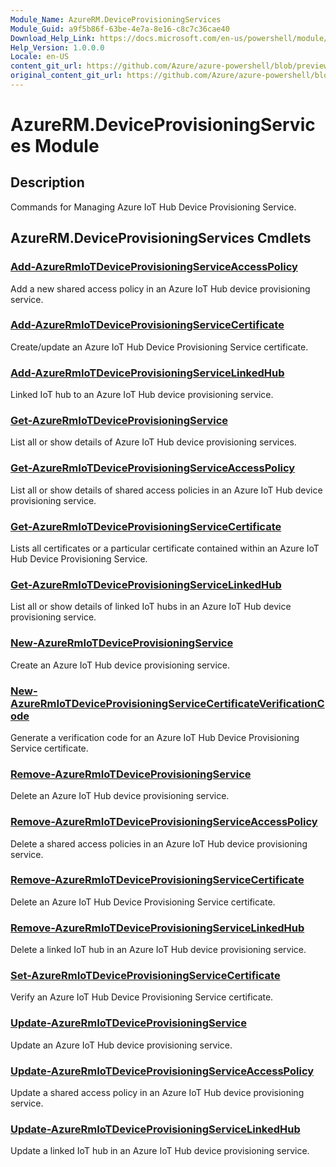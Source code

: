 ```yaml
---
Module_Name: AzureRM.DeviceProvisioningServices
Module_Guid: a9f5b86f-63be-4e7a-8e16-c8c7c36cae40
Download_Help_Link: https://docs.microsoft.com/en-us/powershell/module/azurerm.deviceprovisioningservices
Help_Version: 1.0.0.0
Locale: en-US
content_git_url: https://github.com/Azure/azure-powershell/blob/preview/src/ResourceManager/DeviceProvisioningServices/Commands.DeviceProvisioningServices/help/AzureRM.DeviceProvisioningServices.md
original_content_git_url: https://github.com/Azure/azure-powershell/blob/preview/src/ResourceManager/DeviceProvisioningServices/Commands.DeviceProvisioningServices/help/AzureRM.DeviceProvisioningServices.md
---
```


# AzureRM.DeviceProvisioningServices Module
## Description
Commands for Managing Azure IoT Hub Device Provisioning Service.

## AzureRM.DeviceProvisioningServices Cmdlets
### [Add-AzureRmIoTDeviceProvisioningServiceAccessPolicy](Add-AzureRmIoTDeviceProvisioningServiceAccessPolicy.md)
Add a new shared access policy in an Azure IoT Hub device provisioning service.

### [Add-AzureRmIoTDeviceProvisioningServiceCertificate](Add-AzureRmIoTDeviceProvisioningServiceCertificate.md)
Create/update an Azure IoT Hub Device Provisioning Service certificate.

### [Add-AzureRmIoTDeviceProvisioningServiceLinkedHub](Add-AzureRmIoTDeviceProvisioningServiceLinkedHub.md)
Linked IoT hub to an Azure IoT Hub device provisioning service.

### [Get-AzureRmIoTDeviceProvisioningService](Get-AzureRmIoTDeviceProvisioningService.md)
List all or show details of Azure IoT Hub device provisioning services.

### [Get-AzureRmIoTDeviceProvisioningServiceAccessPolicy](Get-AzureRmIoTDeviceProvisioningServiceAccessPolicy.md)
List all or show details of shared access policies in an Azure IoT Hub device provisioning service.

### [Get-AzureRmIoTDeviceProvisioningServiceCertificate](Get-AzureRmIoTDeviceProvisioningServiceCertificate.md)
Lists all certificates or a particular certificate contained within an Azure IoT Hub Device Provisioning Service.

### [Get-AzureRmIoTDeviceProvisioningServiceLinkedHub](Get-AzureRmIoTDeviceProvisioningServiceLinkedHub.md)
List all or show details of linked IoT hubs in an Azure IoT Hub device provisioning service.

### [New-AzureRmIoTDeviceProvisioningService](New-AzureRmIoTDeviceProvisioningService.md)
Create an Azure IoT Hub device provisioning service.

### [New-AzureRmIoTDeviceProvisioningServiceCertificateVerificationCode](New-AzureRmIoTDeviceProvisioningServiceCertificateVerificationCode.md)
Generate a verification code for an Azure IoT Hub Device Provisioning Service certificate.

### [Remove-AzureRmIoTDeviceProvisioningService](Remove-AzureRmIoTDeviceProvisioningService.md)
Delete an Azure IoT Hub device provisioning service.

### [Remove-AzureRmIoTDeviceProvisioningServiceAccessPolicy](Remove-AzureRmIoTDeviceProvisioningServiceAccessPolicy.md)
Delete a shared access policies in an Azure IoT Hub device provisioning service.

### [Remove-AzureRmIoTDeviceProvisioningServiceCertificate](Remove-AzureRmIoTDeviceProvisioningServiceCertificate.md)
Delete an Azure IoT Hub Device Provisioning Service certificate.

### [Remove-AzureRmIoTDeviceProvisioningServiceLinkedHub](Remove-AzureRmIoTDeviceProvisioningServiceLinkedHub.md)
Delete a linked IoT hub in an Azure IoT Hub device provisioning service.

### [Set-AzureRmIoTDeviceProvisioningServiceCertificate](Set-AzureRmIoTDeviceProvisioningServiceCertificate.md)
Verify an Azure IoT Hub Device Provisioning Service certificate.

### [Update-AzureRmIoTDeviceProvisioningService](Update-AzureRmIoTDeviceProvisioningService.md)
Update an Azure IoT Hub device provisioning service.

### [Update-AzureRmIoTDeviceProvisioningServiceAccessPolicy](Update-AzureRmIoTDeviceProvisioningServiceAccessPolicy.md)
Update a shared access policy in an Azure IoT Hub device provisioning service.

### [Update-AzureRmIoTDeviceProvisioningServiceLinkedHub](Update-AzureRmIoTDeviceProvisioningServiceLinkedHub.md)
Update a linked IoT hub in an Azure IoT Hub device provisioning service.

